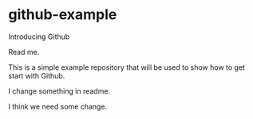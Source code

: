 # github-example
Introducing Github

Read me.

This is a simple example repository that will be used to show how to get start with Github.

I change something in readme.

I think we need some change.

